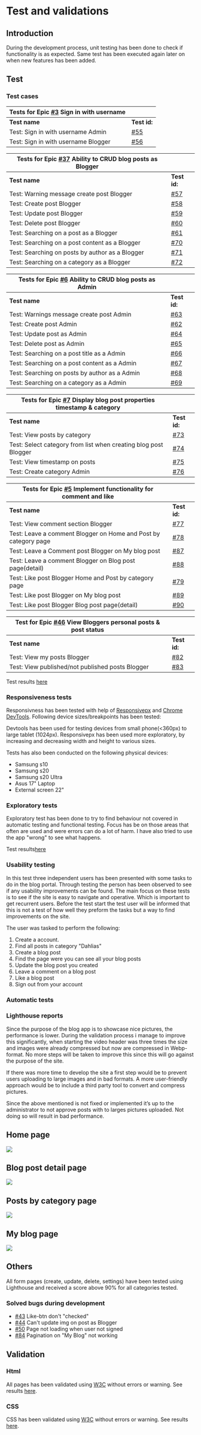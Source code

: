 # Test and validations
## Introduction 
During the development process, unit testing has been done to check if functionality is as expected. Same test has been executed again later on when new features has been added.

## Test 

### Test cases

|Tests for Epic [#3](https://github.com/MartinaB91/project4-my-blog/issues/3) Sign in with username||
| ----------- | ----------- |
|**Test name** |**Test id:** |
|Test: Sign in with username Admin| [#55](https://github.com/MartinaB91/project4-my-blog/issues/55)| 
|Test: Sign in with username Blogger|[#56](https://github.com/MartinaB91/project4-my-blog/issues/56)|

|Tests for Epic [#37](https://github.com/MartinaB91/project4-my-blog/issues/37) Ability to CRUD blog posts as Blogger||
| ----------- | ----------- |
|**Test name** |**Test id:** |
|Test: Warning message create post Blogger| [#57](https://github.com/MartinaB91/project4-my-blog/issues/57)| 
|Test: Create post Blogger | [#58](https://github.com/MartinaB91/project4-my-blog/issues/58) |
|Test: Update post Blogger| [#59](https://github.com/MartinaB91/project4-my-blog/issues/59) |
|Test: Delete post Blogger| [#60](https://github.com/MartinaB91/project4-my-blog/issues/60) |
|Test: Searching on a post as a Blogger| [#61](https://github.com/MartinaB91/project4-my-blog/issues/61) |
|Test: Searching on a post content as a Blogger| [#70](https://github.com/MartinaB91/project4-my-blog/issues/70) |
|Test: Searching on posts by author as a Blogger| [#71](https://github.com/MartinaB91/project4-my-blog/issues/71) |
|Test: Searching on a category as a Blogger| [#72](https://github.com/MartinaB91/project4-my-blog/issues/72) |

|Tests for Epic [#6](https://github.com/MartinaB91/project4-my-blog/issues/6) Ability to CRUD blog posts as Admin ||
| ----------- | ----------- |
|**Test name** |**Test id:** |
|Test: Warnings message create post Admin| [#63](https://github.com/MartinaB91/project4-my-blog/issues/63)| |
|Test: Create post Admin| [#62](https://github.com/MartinaB91/project4-my-blog/issues/62)| | 
|Test: Update post as Admin| [#64](https://github.com/MartinaB91/project4-my-blog/issues/64)| | 
|Test: Delete post as Admin| [#65](https://github.com/MartinaB91/project4-my-blog/issues/65)| | 
|Test: Searching on a post title as a Admin| [#66](https://github.com/MartinaB91/project4-my-blog/issues/66)| | 
|Test: Searching on a post content as a Admin| [#67](https://github.com/MartinaB91/project4-my-blog/issues/67)| |
|Test: Searching on posts by author as a Admin| [#68](https://github.com/MartinaB91/project4-my-blog/issues/68)| |
|Test: Searching on a category as a Admin| [#69](https://github.com/MartinaB91/project4-my-blog/issues/69)| |

| Tests for Epic [#7](https://github.com/MartinaB91/project4-my-blog/issues/7) Display blog post properties timestamp & category||
| ----------- | ----------- |
|**Test name** |**Test id:** |
|Test: View posts by category| [#73](https://github.com/MartinaB91/project4-my-blog/issues/73) |
|Test: Select category from list when creating blog post Blogger| [#74](https://github.com/MartinaB91/project4-my-blog/issues/74) |
|Test: View timestamp on posts| [#75](https://github.com/MartinaB91/project4-my-blog/issues/75) |
|Test: Create category Admin| [#76](https://github.com/MartinaB91/project4-my-blog/issues/76) |


| Tests for Epic [#5](https://github.com/MartinaB91/project4-my-blog/issues/5) Implement functionality for comment and like||
| ----------- | ----------- |
|**Test name** |**Test id:** |
|Test: View comment section Blogger| [#77](https://github.com/MartinaB91/project4-my-blog/issues/77) |
|Test: Leave a comment Blogger on Home and Post by category page |[#78](https://github.com/MartinaB91/project4-my-blog/issues/78) |
|Test: Leave a Comment post Blogger on My blog post|[#87](https://github.com/MartinaB91/project4-my-blog/issues/87)|
|Test: Leave a comment Blogger on Blog post page(detail)|[#88](https://github.com/MartinaB91/project4-my-blog/issues/88)|
|Test: Like post Blogger Home and Post by category page| [#79](https://github.com/MartinaB91/project4-my-blog/issues/79) |
|Test: Like post Blogger on My blog post| [#89](https://github.com/MartinaB91/project4-my-blog/issues/89) |
|Test: Like post Blogger Blog post page(detail)| [#90](https://github.com/MartinaB91/project4-my-blog/issues/90) |



|Test for Epic [#46](https://github.com/MartinaB91/project4-my-blog/issues/46) View Bloggers personal posts & post status||
| ----------- | ----------- |
|**Test name** |**Test id:** |
|Test: View my posts Blogger |[#82](https://github.com/MartinaB91/project4-my-blog/issues/82) |
|Test: View published/not published posts Blogger |[#83](https://github.com/MartinaB91/project4-my-blog/issues/83) |

Test results [here](/testing/TEST_RECORDS.md)

### Responsiveness tests

Responsivness has been tested with help of [Responsivepx](https://www.responsivepx.com/) and [Chrome DevTools](https://developer.chrome.com/docs/devtools/). Following device sizes/breakpoints has been tested:

Devtools has been used for testing devices from small phone(<360px) to large tablet (1024px). Responsivepx has been used more exploratory, by increasing and decreasing width and height to various sizes. 

Tests has also been conducted on the following physical devices:
- Samsung s10
- Samsung s20
- Samsung s20 Ultra 
- Asus 17" Laptop
- External screen 22"

### Exploratory tests 

Exploratory test has been done to try to find behaviour not covered in automatic testing and functional testing. Focus has be on those areas that often are used and were errors can do a lot of harm. I have also tried to use the app "wrong" to see what happens.

Test results[here](/testing/TEST_RECORDS.md)

### Usability testing

In this test three independent users has been presented with some tasks to do in the blog portal. Through testing the person has been observed to see if any usability improvements can be found. The main focus on these tests is to see if the site is easy to navigate and operative. Which is important to get recurrent users. Before the test start the test user will be informed that this is not a test of how well they preform the tasks but a way to find improvements on the site. 

The user was tasked to perform the following:
1.	Create a account.
2.  Find all posts in category "Dahlias"
3.	Create a blog post
4.  Find the page were you can see all your blog posts
5.	Update the blog post you created
6.  Leave a comment on a blog post
7.  Like a blog post
8.  Sign out from your account



### Automatic tests

### Lighthouse reports

Since the purpose of the blog app is to showcase nice pictures, the performance is lower. During the validation process i manage to improve this significantly, when starting the video header was three times the size and images were already compressed but now are compressed in Webp-format. No more steps will be taken to improve this since this will go against the purpose of the site. 

If there was more time to develop the site a first step would be to prevent users uploading to large images and in bad formats. A more user-friendly approach would be to include a third party tool to convert and compress pictures.  

Since the above mentioned is not fixed or implemented it’s up to the administrator to not approve posts with to larges pictures uploaded. Not doing so will result in bad performance. 

## Home page 

<img src="/workspace/project4-my-blog/testing/index_LH.PNG">

## Blog post detail page 

<img src="/workspace/project4-my-blog/testing/blog_post_detail_LH.PNG">

## Posts by category page

<img src="/workspace/project4-my-blog/testing/post_by_category_LH.PNG">

## My blog page

<img src="/workspace/project4-my-blog/testing/my_blog_page_LH.PNG">

## Others 

All form pages (create, update, delete, settings) have been tested using Lighthouse and received a score above 90% for all categories tested. 

### Solved bugs during development
- [#43](https://github.com/MartinaB91/project4-my-blog/issues/43) Like-btn don't "checked"
- [#44](https://github.com/MartinaB91/project4-my-blog/issues/44) Can't update img on post as Blogger
- [#50](https://github.com/MartinaB91/project4-my-blog/issues/50) Page not loading when user not signed 
- [#84](https://github.com/MartinaB91/project4-my-blog/issues/84) Pagination on "My Blog" not working


## Validation

### Html

All pages has been validated using [W3C](https://validator.w3.org/) without errors or warning. See results [here](/testing/validation/VALIDATION.md).

### CSS

CSS has been validated using [W3C](https://validator.w3.org/) without errors or warning. See results [here](/testing/validation/VALIDATION.md).

